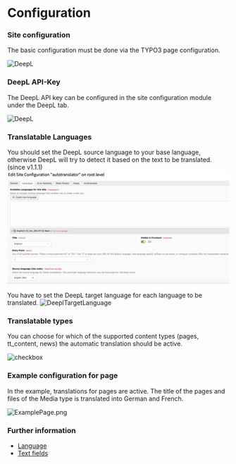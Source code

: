 # Configuration

### Site configuration

The basic configuration must be done via the TYPO3 page configuration.

![DeepL](../Images/SiteConfiguration.png)

### DeepL API-Key

The DeepL API key can be configured in the site configuration module under the DeepL tab.

![DeepL](../Images/DeepLApiKey.png)

### Translatable Languages

You should set the DeepL source language to your base language, otherwise DeepL will try to detect it based on the text to be translated. (since v1.1.1)
![DeeplSourceLanguage](../Images/DeeplSourceLanguage.png)

You have to set the DeepL target language for each language to be translated.
![DeeplTargetLanguage](../Images/DeeplTargetLanguage.png)

### Translatable types

You can choose for which of the supported content types (pages, tt_content, news) the automatic translation should be active.

![checkbox](../Images/TranslateableElement.png)

### Example configuration for page

In the example, translations for pages are active. The title of the pages and files of the Media type is translated into German and French.

![ExamplePage.png](../Images/ExamplePage.png)

### Further information

* [Language](TranslatableElements/Languages.md)
* [Text fields](TranslatableElements/TextFields.md)
